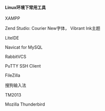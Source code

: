 #### Linux环境下常用工具

XAMPP

Zend Studio: Courier New字体， Vibrant Ink主题

LiteIDE

Navicat for MySQL

RabbitVCS

PuTTY SSH Client

FileZilla

搜狗输入法

TM2013

Mozilla Thunderbird

